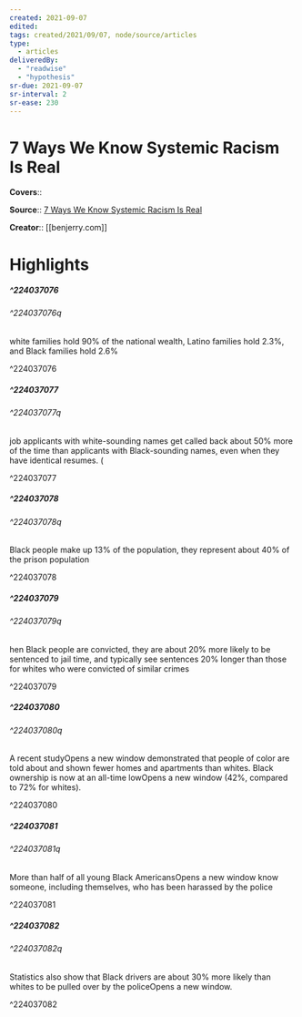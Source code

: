 ```yaml
---
created: 2021-09-07
edited:
tags: created/2021/09/07, node/source/articles
type: 
  - articles
deliveredBy: 
  - "readwise"
  - "hypothesis"
sr-due: 2021-09-07
sr-interval: 2
sr-ease: 230
---
```

# 7 Ways We Know Systemic Racism Is Real

**Covers**:: 

**Source**:: [7 Ways We Know Systemic Racism Is Real](https://www.benjerry.com/whats-new/2016/systemic-racism-is-real)

**Creator**:: [[benjerry.com]]

# Highlights
##### ^224037076



###### ^224037076q

white families hold 90% of the national wealth, Latino families hold 2.3%, and Black families hold 2.6% 

^224037076

##### ^224037077



###### ^224037077q

job applicants with white-sounding names get called back about 50% more of the time than applicants with Black-sounding names, even when they have identical resumes. ( 

^224037077

##### ^224037078



###### ^224037078q

Black people make up 13% of the population, they represent about 40% of the prison population 

^224037078

##### ^224037079



###### ^224037079q

hen Black people are convicted, they are about 20% more likely to be sentenced to jail time, and typically see sentences 20% longer than those for whites who were convicted of similar crimes 

^224037079

##### ^224037080



###### ^224037080q

A recent studyOpens a new window demonstrated that people of color are told about and shown fewer homes and apartments than whites. Black ownership is now at an all-time lowOpens a new window (42%, compared to 72% for whites). 

^224037080

##### ^224037081



###### ^224037081q

More than half of all young Black AmericansOpens a new window know someone, including themselves, who has been harassed by the police 

^224037081

##### ^224037082



###### ^224037082q

Statistics also show that Black drivers are about 30% more likely than whites to be pulled over by the policeOpens a new window. 

^224037082


